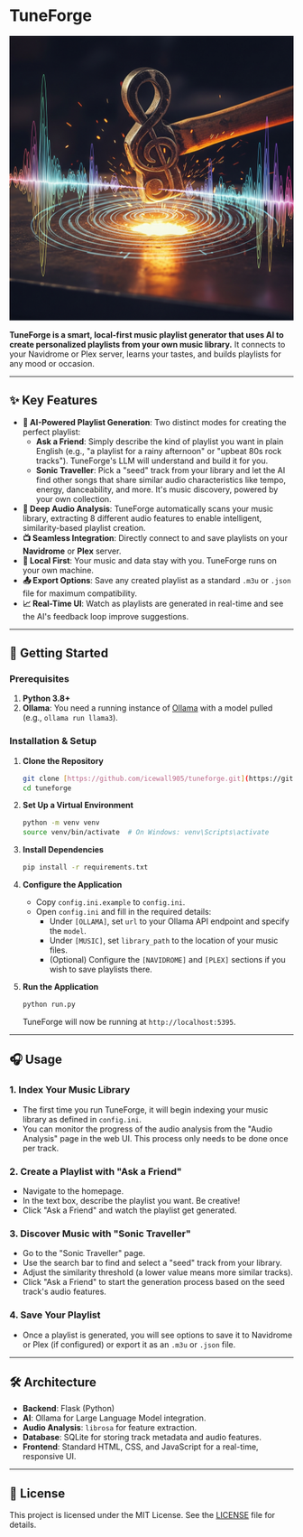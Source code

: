 # TuneForge

![TuneForge Logo](https://raw.githubusercontent.com/icewall905/tuneforge/main/static/images/logo_big.jpeg)

**TuneForge is a smart, local-first music playlist generator that uses AI to create personalized playlists from your own music library.** It connects to your Navidrome or Plex server, learns your tastes, and builds playlists for any mood or occasion.

---

## ✨ Key Features

-   **🤖 AI-Powered Playlist Generation**: Two distinct modes for creating the perfect playlist:
    -   **Ask a Friend**: Simply describe the kind of playlist you want in plain English (e.g., "a playlist for a rainy afternoon" or "upbeat 80s rock tracks"). TuneForge's LLM will understand and build it for you.
    -   **Sonic Traveller**: Pick a "seed" track from your library and let the AI find other songs that share similar audio characteristics like tempo, energy, danceability, and more. It's music discovery, powered by your own collection.
-   **🎵 Deep Audio Analysis**: TuneForge automatically scans your music library, extracting 8 different audio features to enable intelligent, similarity-based playlist creation.
-   **📺 Seamless Integration**: Directly connect to and save playlists on your **Navidrome** or **Plex** server.
-   **📂 Local First**: Your music and data stay with you. TuneForge runs on your own machine.
-   **📤 Export Options**: Save any created playlist as a standard `.m3u` or `.json` file for maximum compatibility.
-   **📈 Real-Time UI**: Watch as playlists are generated in real-time and see the AI's feedback loop improve suggestions.

---

## 🚀 Getting Started

### Prerequisites

1.  **Python 3.8+**
2.  **Ollama**: You need a running instance of [Ollama](https://ollama.com/) with a model pulled (e.g., `ollama run llama3`).

### Installation & Setup

1.  **Clone the Repository**
    ```bash
    git clone [https://github.com/icewall905/tuneforge.git](https://github.com/icewall905/tuneforge.git)
    cd tuneforge
    ```

2.  **Set Up a Virtual Environment**
    ```bash
    python -m venv venv
    source venv/bin/activate  # On Windows: venv\Scripts\activate
    ```

3.  **Install Dependencies**
    ```bash
    pip install -r requirements.txt
    ```

4.  **Configure the Application**
    -   Copy `config.ini.example` to `config.ini`.
    -   Open `config.ini` and fill in the required details:
        -   Under `[OLLAMA]`, set `url` to your Ollama API endpoint and specify the `model`.
        -   Under `[MUSIC]`, set `library_path` to the location of your music files.
        -   (Optional) Configure the `[NAVIDROME]` and `[PLEX]` sections if you wish to save playlists there.

5.  **Run the Application**
    ```bash
    python run.py
    ```
    TuneForge will now be running at `http://localhost:5395`.

---

## 🎧 Usage

### 1. Index Your Music Library

-   The first time you run TuneForge, it will begin indexing your music library as defined in `config.ini`.
-   You can monitor the progress of the audio analysis from the "Audio Analysis" page in the web UI. This process only needs to be done once per track.

### 2. Create a Playlist with "Ask a Friend"

-   Navigate to the homepage.
-   In the text box, describe the playlist you want. Be creative!
-   Click "Ask a Friend" and watch the playlist get generated.

### 3. Discover Music with "Sonic Traveller"

-   Go to the "Sonic Traveller" page.
-   Use the search bar to find and select a "seed" track from your library.
-   Adjust the similarity threshold (a lower value means more similar tracks).
-   Click "Ask a Friend" to start the generation process based on the seed track's audio features.

### 4. Save Your Playlist

-   Once a playlist is generated, you will see options to save it to Navidrome or Plex (if configured) or export it as an `.m3u` or `.json` file.

---

## 🛠️ Architecture

-   **Backend**: Flask (Python)
-   **AI**: Ollama for Large Language Model integration.
-   **Audio Analysis**: `librosa` for feature extraction.
-   **Database**: SQLite for storing track metadata and audio features.
-   **Frontend**: Standard HTML, CSS, and JavaScript for a real-time, responsive UI.

---

## 📜 License

This project is licensed under the MIT License. See the [LICENSE](LICENSE) file for details.
